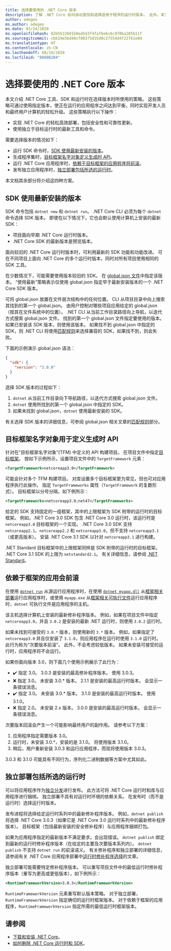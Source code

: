 ```yaml
---
title: 选择要使用的 .NET Core 版本
description: 了解 .NET Core 如何自动查找和选择适用于程序的运行时版本。 此外，本文还将介绍如何强制使用特定版本。
author: adegeo
ms.author: adegeo
ms.date: 03/24/2020
ms.openlocfilehash: 82b5522601b0ed5d3f4faf6e6c6c970ba285b11f
ms.sourcegitcommit: cbb19e56d48cf88375d35d0c27554d4722761e0d
ms.translationtype: HT
ms.contentlocale: zh-CN
ms.lasthandoff: 08/19/2020
ms.locfileid: "88608204"
---
```

# <a name="select-the-net-core-version-to-use"></a>选择要使用的 .NET Core 版本

本文介绍 .NET Core 工具、SDK 和运行时在选择版本时所使用的策略。 这些策略可通过使用指定版本，使正在运行的应用程序之间达到平衡，同时实现开发人员和最终用户计算机的轻松升级。 这些策略执行以下操作：

- 实现 .NET Core 的轻松高效部署，包括安全性和可靠性更新。
- 使用独立于目标运行时的最新工具和命令。

需要选择版本的情况如下：

- 运行 SDK 命令时，[SDK 使用最新安装的版本](#the-sdk-uses-the-latest-installed-version)。
- 生成程序集时，[目标框架名字对象定义生成时 API](#target-framework-monikers-define-build-time-apis)。
- 运行 .NET Core 应用程序时，[依赖于目标框架的应用程序将前滚](#framework-dependent-apps-roll-forward)。
- 发布独立应用程序时，[独立部署包括所选的运行时](#self-contained-deployments-include-the-selected-runtime)。

本文档其余部分将介绍这四种方案。

## <a name="the-sdk-uses-the-latest-installed-version"></a>SDK 使用最新安装的版本

SDK 命令包括 `dotnet new` 和 `dotnet run`。 .NET Core CLI 必须为每个 `dotnet` 命令选择 SDK 版本。 即使在以下情况下，它也会默认使用计算机上安装的最新 SDK：

- 项目面向早期 .NET Core 运行时版本。
- .NET Core SDK 的最新版本是预览版本。

面向较旧的 .NET Core 运行时版本时，可利用最新的 SDK 功能和功能改进。 可在不同项目上面向 .NET Core 的多个运行时版本，同时对所有项目使用相同的 SDK 工具。

在少数情况下，可能需要使用版本较旧的 SDK。 在 [global.json 文件](../tools/global-json.md)中指定该版本。 “使用最新”策略表示仅使用 global.json 指定早于最新安装版本的一个 .NET Core SDK 版本。

可将 global.json 放置在文件层次结构中的任何位置。 CLI 从项目目录中向上搜索其找到的第一个 global.json。 由用户控制对哪些项目应用给定的 global.json（按其在文件系统中的位置）。 .NET CLI 从当前工作目录路径向上导航，以迭代方式搜索 global.json 文件。 找到的第一个 global.json 文件指定要使用的版本。 如果已安装该 SDK 版本，则使用该版本。 如果找不到 global.json 中指定的 SDK，则 .NET CLI 将使用[匹配规则](../tools/global-json.md#matching-rules)来选择兼容的 SDK，如果找不到，则会失败。

下面的示例演示 global.json 语法：

``` json
{
  "sdk": {
    "version": "3.0.0"
  }
}
```

选择 SDK 版本的过程如下：

1. `dotnet` 从当前工作目录向下导航路径，以迭代方式搜索 global.json 文件。
1. `dotnet` 使用所找到的第一个 global.json 中指定的 SDK。
1. 如果未找到 global.json，`dotnet` 使用最新安装的 SDK。

有关选择 SDK 版本的详细信息，可参阅 global.json 相关文章的[匹配规则](../tools/global-json.md#matching-rules)部分。

## <a name="target-framework-monikers-define-build-time-apis"></a>目标框架名字对象用于定义生成时 API

针对在“目标框架名字对象”(TFM) 中定义的 API 构建项目。 在项目文件中指定[目标框架](../../standard/frameworks.md)。 按如下示例所示，设置项目文件中的 `TargetFramework` 元素：

``` xml
<TargetFramework>netcoreapp3.0</TargetFramework>
```

可能会针对多个 TFM 构建项目。 对库设置多个目标框架更为常见，但也可对应用程序执行此操作。 指定 `TargetFrameworks` 属性（`TargetFramework` 的复数形式）。 目标框架以分号分隔，如下例所示：

``` xml
<TargetFrameworks>netcoreapp3.0;net47</TargetFrameworks>
```

给定的 SDK 支持固定的一组框架，其中的上限框架为 SDK 附带的运行时的目标框架。 例如，.NET Core 3.0 SDK 包含 .NET Core 3.0 运行时，该运行时是 `netcoreapp3.0` 目标框架的一个实现。 .NET Core 3.0 SDK 支持 `netcoreapp2.1`、`netcoreapp2.2` 和 `netcoreapp3.0`，但不支持 `netcoreapp3.1`（或更高版本）。 安装 .NET Core 3.1 SDK 以针对 `netcoreapp3.1` 进行构建。

.NET Standard 目标框架中的上限框架同样是 SDK 附带的运行时的目标框架。 .NET Core 3.1 SDK 的上限为 `netstandard2.1`。 有关详细信息，请参阅 [.NET Standard](../../standard/net-standard.md)。

## <a name="framework-dependent-apps-roll-forward"></a>依赖于框架的应用会前滚

在使用 [`dotnet run`](../tools/dotnet-run.md) 从源运行应用程序时，在使用 [`dotnet myapp.dll`](../tools/dotnet.md#description) 从[框架相关部署](../deploying/index.md#publish-framework-dependent)运行应用程序时，或使用 `myapp.exe` 从[框架相关可执行文件](../deploying/index.md#publish-framework-dependent)运行应用程序时，`dotnet` 可执行文件是应用程序的主机。

该主机选择计算机上安装的最新修补程序版本。 例如，如果在项目文件中指定 `netcoreapp3.0`，并且 `3.0.2` 是安装的最新 .NET 运行时，则使用 `3.0.2` 运行时。

如果未找到可接受的 `3.0.*` 版本，则使用新的 `3.*` 版本。 例如，如果指定了 `netcoreapp3.0` 并且仅安装了 `3.1.0`，则应用程序在运行时使用 `3.1.0` 运行时。 此行为称为“次要版本前滚”。 此外，不会考虑较低版本。 如果未安装可接受的运行时，应用程序将不会运行。

如果你面向版本 3.0，则下面几个使用示例展示了此行为：

- ✔️ 指定 3.0。 3.0.3 是安装的最高修补程序版本。 使用 3.0.3。
- ❌ 指定 3.0。 未安装 3.0.* 版本。 2.1.1 是安装的最高运行时版本。 会显示一条错误消息。
- ✔️ 指定 3.0。 未安装 3.0.* 版本。 3.1.0 是安装的最高运行时版本。 使用 3.1.0。
- ❌ 指定 2.0。 未安装 2.x 版本。 3.0.0 是安装的最高运行时版本。 会显示一条错误消息。

次要版本回滚会产生一个可能影响最终用户的副作用。 请参考以下方案：

1. 应用程序指定需要版本 3.0。
2. 运行时，未安装 3.0.*，安装的是 3.1.0。 将使用版本 3.1.0。
3. 稍后，用户重新安装 3.0.3 和运行应用程序，而现将使用版本 3.0.3。

3\.0.3 和 3.1.0 可能具有不同行为，序列化二进制数据等方案中尤其如此。

## <a name="self-contained-deployments-include-the-selected-runtime"></a>独立部署包括所选的运行时

可以将应用程序作为[独立分发](../deploying/index.md#publish-self-contained)进行发布。 此方法可将 .NET Core 运行时和库与应用程序进行捆绑。 独立部署不具有对运行时环境的依赖关系。 在发布时（而不是运行时）选择运行时版本。

发布进程将选择给定运行时系列中的最新修补程序版本。 例如，`dotnet publish` 将选择 .NET Core 3.0.3（如果它是 .NET Core 3.0 运行时系列中的最新修补程序版本）。 目标框架（包括最新安装的安全修补程序）与应用程序捆绑打包。

如果为应用程序指定的最新版本不满足要求，会出现错误。 `dotnet publish` 绑定到最新的运行时修补程序版本（在给定的主要及次要版本系列内）。 `dotnet publish` 不支持 `dotnet run` 的前滚语义。 有关修补程序和独立部署的详细信息，请参阅有关 .NET Core 应用程序部署中[运行时修补程序选择](../deploying/runtime-patch-selection.md)的文章。

独立部署可能需要特定修补程序版本。 可以重写项目文件中的最低运行时修补程序版本（重写为更高或更低版本），如下例所示：

``` xml
<RuntimeFrameworkVersion>3.0.3</RuntimeFrameworkVersion>
```

`RuntimeFrameworkVersion` 元素重写默认版本策略。 对于独立部署，`RuntimeFrameworkVersion` 指定确切的运行时框架版本。 对于依赖于框架的应用程序，`RuntimeFrameworkVersion` 指定所需的最低运行时框架版本。

## <a name="see-also"></a>请参阅

- [下载和安装 .NET Core](../install/index.yml)。
- [如何删除 .NET Core 运行时和 SDK](../install/remove-runtime-sdk-versions.md)。
